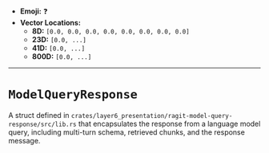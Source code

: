 - **Emoji:** ❓
- **Vector Locations:**
    - **8D:** `[0.0, 0.0, 0.0, 0.0, 0.0, 0.0, 0.0, 0.0]`
    - **23D:** `[0.0, ...]`
    - **41D:** `[0.0, ...]`
    - **800D:** `[0.0, ...]`

---

# `ModelQueryResponse`

A struct defined in `crates/layer6_presentation/ragit-model-query-response/src/lib.rs` that encapsulates the response from a language model query, including multi-turn schema, retrieved chunks, and the response message.